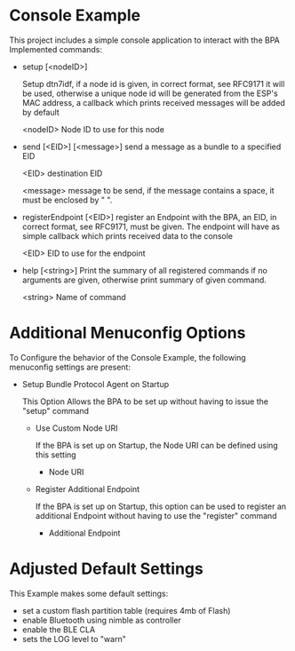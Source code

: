 # Console Example

This project includes a simple console application to interact with the BPA 
Implemented commands:
- setup [\<nodeID>]

  Setup dtn7idf, if a node id is given, in correct format, see RFC9171 it will
  be used, otherwise a unique node id will be generated from the ESP's MAC
  address, a callback which prints received messages will be added by default

    \<nodeID> Node ID to use for this node

- send  [\<EID>] [\<message>]
  send a message as a bundle to a specified EID

    \<EID>  destination EID

    \<message>  message to be send, if the message contains a space, it must be enclosed by " ".

- registerEndpoint  [\<EID>]
  register an Endpoint with the BPA, an EID, in correct format, see RFC9171,
  must be given. The endpoint will have as simple callback which prints
  received data to the console

    \<EID>  EID to use for the endpoint

- help  [\<string>]
  Print the summary of all registered commands if no arguments are given,
  otherwise print summary of given command.

    \<string>  Name of command

# Additional Menuconfig Options
To Configure the behavior of the Console Example, the following menuconfig settings are present:

- Setup Bundle Protocol Agent on Startup

    This Option Allows the BPA to be set up without having to issue the "setup" command

    - Use Custom Node URI
    
        If the BPA is set up on Startup, the Node URI can be defined using this setting

        - Node URI
    - Register Additional Endpoint
    
        If the BPA is set up on Startup, this option can be used to register an additional Endpoint without having to use the "register" command
        - Additional Endpoint

# Adjusted Default Settings
This Example makes some default settings:
- set a custom flash partition table (requires 4mb of Flash)
- enable Bluetooth using nimble as controller
- enable the BLE CLA
- sets the LOG level to "warn"